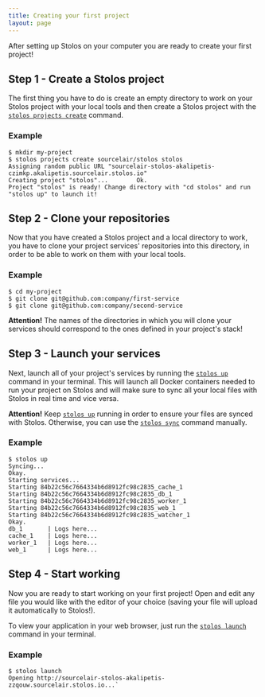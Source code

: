 ```yaml
---
title: Creating your first project
layout: page
---
```


After setting up Stolos on your computer you are ready to create your first project!

## Step 1 - Create a Stolos project

The first thing you have to do is create an empty directory to work on your Stolos project with your local tools and then create a Stolos project with the [`stolos projects create`](/cli/projects-create/) command.

### Example

```
$ mkdir my-project
$ stolos projects create sourcelair/stolos stolos
Assigning random public URL "sourcelair-stolos-akalipetis-czimkp.akalipetis.sourcelair.stolos.io"
Creating project "stolos"...		Ok.
Project "stolos" is ready! Change directory with "cd stolos" and run "stolos up" to launch it!
```

## Step 2 - Clone your repositories

Now that you have created a Stolos project and a local directory to work, you have to clone your project services' repositories into this directory, in order to be able to work on them with your local tools.

### Example

```
$ cd my-project
$ git clone git@github.com:company/first-service
$ git clone git@github.com:company/second-service
```

**Attention!** The names of the directories in which you will clone your services should correspond to the ones defined in your project's stack!

## Step 3 - Launch your services

Next, launch all of your project's services by running the [`stolos up`](/cli/up/) command in your terminal. This will launch all Docker containers needed to run your project on Stolos and will make sure to sync all your local files with Stolos in real time and vice versa.

**Attention!** Keep [`stolos up`](/cli/up/) running in order to ensure your files are synced with Stolos. Otherwise, you can use the [`stolos sync`](/cli/sync/) command manually.

### Example

```
$ stolos up
Syncing...
Okay.
Starting services...
Starting 84b22c56c7664334b6d8912fc98c2835_cache_1
Starting 84b22c56c7664334b6d8912fc98c2835_db_1
Starting 84b22c56c7664334b6d8912fc98c2835_worker_1
Starting 84b22c56c7664334b6d8912fc98c2835_web_1
Starting 84b22c56c7664334b6d8912fc98c2835_watcher_1
Okay.
db_1       | Logs here...
cache_1    | Logs here...
worker_1   | Logs here...
web_1      | Logs here...
```

## Step 4 - Start working

Now you are ready to start working on your first project! Open and edit any file you would like with the editor of your choice (saving your file will upload it automatically to Stolos!).

To view your application in your web browser, just run the [`stolos launch`](/cli/launch/) command in your terminal.

### Example

```
$ stolos launch
Opening http://sourcelair-stolos-akalipetis-zzqouw.sourcelair.stolos.io...`
```

